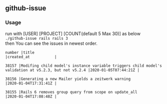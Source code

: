 ## github-issue

### Usage 
run with [USER] [PROJECT] [COUNT(default 5 Max 30)]  as below  
`./github-issue rails rails 3`  
then You can see the issues in newest order.

```
number |title                                                                                                |created_at           |

38157 |Modifing child model's instance variable triggers child model's validation at v5.2.3, but not v5.2.4 |2020-01-05T07:44:21Z |

38156 |Generating a new Mailer yields a zeitwerk warning                                                    |2020-01-04T17:31:41Z |

38155 |Rails 6 removes group query from scope on update_all                                                 |2020-01-04T17:08:48Z |
```
